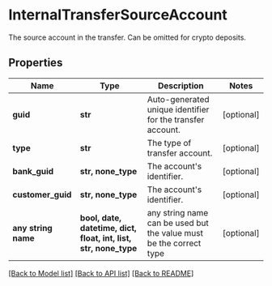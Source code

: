 # InternalTransferSourceAccount

The source account in the transfer. Can be omitted for crypto deposits.

## Properties
Name | Type | Description | Notes
------------ | ------------- | ------------- | -------------
**guid** | **str** | Auto-generated unique identifier for the transfer account. | [optional] 
**type** | **str** | The type of transfer account. | [optional] 
**bank_guid** | **str, none_type** | The account&#39;s identifier. | [optional] 
**customer_guid** | **str, none_type** | The account&#39;s identifier. | [optional] 
**any string name** | **bool, date, datetime, dict, float, int, list, str, none_type** | any string name can be used but the value must be the correct type | [optional]

[[Back to Model list]](../README.md#documentation-for-models) [[Back to API list]](../README.md#documentation-for-api-endpoints) [[Back to README]](../README.md)


